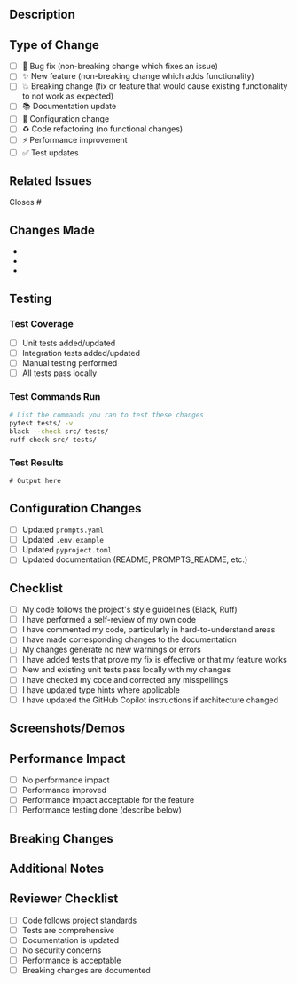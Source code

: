 ## Description

<!-- Provide a brief description of the changes in this PR -->

## Type of Change

<!-- Mark the relevant option with an "x" -->

- [ ] 🐛 Bug fix (non-breaking change which fixes an issue)
- [ ] ✨ New feature (non-breaking change which adds functionality)
- [ ] 💥 Breaking change (fix or feature that would cause existing functionality to not work as expected)
- [ ] 📚 Documentation update
- [ ] 🔧 Configuration change
- [ ] ♻️ Code refactoring (no functional changes)
- [ ] ⚡️ Performance improvement
- [ ] ✅ Test updates

## Related Issues

<!-- Link to related issues using #issue_number -->

Closes #

## Changes Made

<!-- List the specific changes made in this PR -->

- 
- 
- 

## Testing

<!-- Describe the testing you've done -->

### Test Coverage

- [ ] Unit tests added/updated
- [ ] Integration tests added/updated
- [ ] Manual testing performed
- [ ] All tests pass locally

### Test Commands Run

```bash
# List the commands you ran to test these changes
pytest tests/ -v
black --check src/ tests/
ruff check src/ tests/
```

### Test Results

<!-- Paste relevant test output or describe test results -->

```
# Output here
```

## Configuration Changes

<!-- If you modified configuration files, describe the changes -->

- [ ] Updated `prompts.yaml`
- [ ] Updated `.env.example`
- [ ] Updated `pyproject.toml`
- [ ] Updated documentation (README, PROMPTS_README, etc.)

## Checklist

<!-- Mark completed items with an "x" -->

- [ ] My code follows the project's style guidelines (Black, Ruff)
- [ ] I have performed a self-review of my own code
- [ ] I have commented my code, particularly in hard-to-understand areas
- [ ] I have made corresponding changes to the documentation
- [ ] My changes generate no new warnings or errors
- [ ] I have added tests that prove my fix is effective or that my feature works
- [ ] New and existing unit tests pass locally with my changes
- [ ] I have checked my code and corrected any misspellings
- [ ] I have updated type hints where applicable
- [ ] I have updated the GitHub Copilot instructions if architecture changed

## Screenshots/Demos

<!-- If applicable, add screenshots or demo output -->

## Performance Impact

<!-- Describe any performance implications -->

- [ ] No performance impact
- [ ] Performance improved
- [ ] Performance impact acceptable for the feature
- [ ] Performance testing done (describe below)

## Breaking Changes

<!-- If this is a breaking change, describe the impact and migration path -->

## Additional Notes

<!-- Any additional information that reviewers should know -->

## Reviewer Checklist

<!-- For reviewers -->

- [ ] Code follows project standards
- [ ] Tests are comprehensive
- [ ] Documentation is updated
- [ ] No security concerns
- [ ] Performance is acceptable
- [ ] Breaking changes are documented
